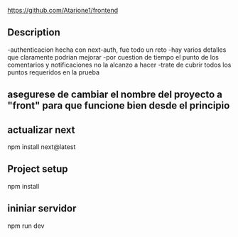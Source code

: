 https://github.com/Atarione1/frontend
## Description

-authenticacion hecha con next-auth, fue todo un reto
-hay varios detalles que claramente podrian mejorar 
-por cuestion de tiempo el punto de los comentarios y notificaciones no la alcanzo a hacer
-trate de cubrir todos los puntos requeridos en la prueba

## asegurese de cambiar el nombre del proyecto a "front" para que funcione bien desde el principio

## actualizar next 
npm install next@latest

## Project setup

npm install

## ininiar servidor

npm run dev

